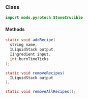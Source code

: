 
### Class

```java
import mods.pyrotech.StoneCrucible
```

#### Methods

```java
static void addRecipe(
  string name, 
  ILiquidStack output, 
  IIngredient input, 
  int burnTimeTicks
);
```


```java
static void removeRecipes(
  ILiquidStack output
);
```


```java
static void removeAllRecipes();
```

